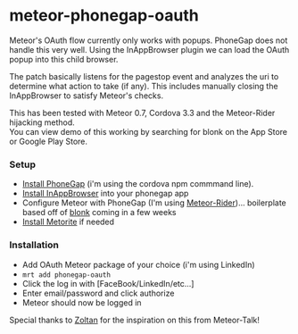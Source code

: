 meteor-phonegap-oauth
=====================


Meteor's OAuth flow currently only works with popups. PhoneGap does
not handle this very well. Using the InAppBrowser plugin we can load the
OAuth popup into this child browser.

The patch basically listens for the pagestop event and analyzes the uri to determine what action to take (if any). This includes manually closing the InAppBrowser to satisfy Meteor's checks.

This has been tested with Meteor 0.7, Cordova 3.3 and the Meteor-Rider hijacking method.  
You can view demo of this working by searching for blonk on the App Store or Google Play Store.



### Setup

- [Install PhoneGap](http://docs.phonegap.com/en/3.3.0/guide_cli_index.md.html#The%20Command-Line%20Interface) (i'm using the cordova npm commmand line).
- [Install InAppBrowser](http://docs.phonegap.com/en/3.3.0/cordova_inappbrowser_inappbrowser.md.html#InAppBrowser) into your phonegap app
- Configure Meteor with PhoneGap (I'm using [Meteor-Rider](https://github.com/zeroasterisk/MeteorRider))... boilerplate based off of [blonk](http://blonk.co) coming in a few weeks
- [Install Metorite](https://npmjs.org/package/meteorite) if needed

### Installation

- Add OAuth Meteor package of your choice (i'm using LinkedIn)
- `mrt add phonegap-oauth`
- Click the log in with [FaceBook/LinkedIn/etc...]
- Enter email/password and click authorize
- Meteor should now be logged in


Special thanks to [Zoltan](https://github.com/zol) for the inspiration on this from Meteor-Talk!
